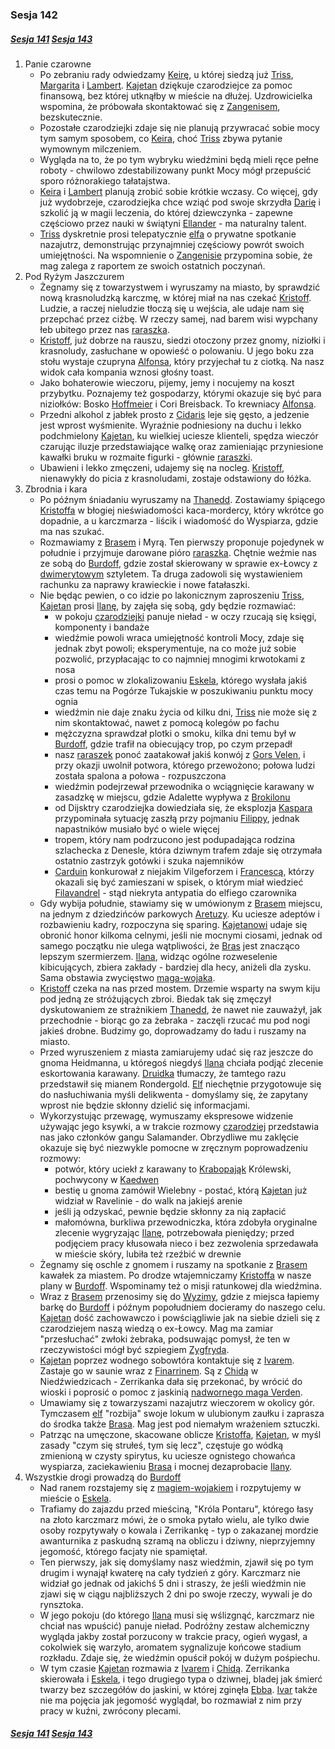 ### Sesja 142

##### [Sesja 141](#sesja-141) [Sesja 143](#sesja-143)

1. Panie czarowne
    - Po zebraniu rady odwiedzamy [Keirę](#p_keira_metz), u której siedzą już [Triss](#p_triss_merigold), [Margarita](#p_margarita) i [Lambert](#p_lambert). [Kajetan](#g_kajetan) dziękuje czarodziejce za pomoc finansową, bez której utknąłby w mieście na dłużej. Uzdrowicielka wspomina, że próbowała skontaktować się z [Zangenisem](#p_zangenis), bezskutecznie.
    - Pozostałe czarodziejki zdaje się nie planują przywracać sobie mocy tym samym sposobem, co [Keira](#p_keira_metz), choć [Triss](#p_triss_merigold) zbywa pytanie wymownym milczeniem.
    - Wygląda na to, że po tym wybryku wiedźmini będą mieli ręce pełne roboty - chwilowo zdestabilizowany punkt Mocy mógł przepuścić sporo różnorakiego tałatajstwa.
    - [Keira](#p_keira_metz) i [Lambert](#p_lambert) planują zrobić sobie krótkie wczasy. Co więcej, gdy już wydobrzeje, czarodziejka chce wziąć pod swoje skrzydła [Darię](#p_daria) i szkolić ją w magii leczenia, do której dziewczynka - zapewne częściowo przez nauki w świątyni [Ellander](#l_ellander) - ma naturalny talent.
    - [Triss](#p_triss_merigold) dyskretnie prosi telepatycznie [elfa](#g_kajetan) o prywatne spotkanie nazajutrz, demonstrując przynajmniej częściowy powrót swoich umiejętności. Na wspomnienie o [Zangenisie](#p_zangenis) przypomina sobie, że mag zalega z raportem ze swoich ostatnich poczynań.
2. Pod Ryżym Jaszczurem
    - Żegnamy się z towarzystwem i wyruszamy na miasto, by sprawdzić nową krasnoludzką karczmę, w której miał na nas czekać [Kristoff](#p_kristoff). Ludzie, a raczej nieludzie tłoczą się u wejścia, ale udaje nam się przepchać przez ciżbę. W rzeczy samej, nad barem wisi wypchany łeb ubitego przez nas [raraszka](#b_raraszek).
    - [Kristoff](#p_kristoff), już dobrze na rauszu, siedzi otoczony przez gnomy, niziołki i krasnoludy, zasłuchane w opowieść o polowaniu. U jego boku zza stołu wystaje czupryna [Alfonsa](#p_alfons), który przyjechał tu z ciotką. Na nasz widok cała kompania wznosi głośny toast.
    - Jako bohaterowie wieczoru, pijemy, jemy i nocujemy na koszt przybytku. Poznajemy też gospodarzy, którymi okazuje się być para niziołków: Bosko [Hoffmeier](#p_wilhelm_hoffmeier) i Cori Breisback. To krewniacy [Alfonsa](#p_alfons).
    - Przedni alkohol z jabłek prosto z [Cidaris](#l_cidaris) leje się gęsto, a jedzenie jest wprost wyśmienite. Wyraźnie podniesiony na duchu i lekko podchmielony [Kajetan](#g_kajetan), ku wielkiej uciesze klienteli, spędza wieczór czarując iluzje przedstawiające walkę oraz zamieniając przyniesione kawałki bruku w rozmaite figurki - głównie [raraszki](#b_raraszek).
    - Ubawieni i lekko zmęczeni, udajemy się na nocleg. [Kristoff](#p_kristoff), nienawykły do picia z krasnoludami, zostaje odstawiony do łóżka.
3. Zbrodnia i kara
    - Po późnym śniadaniu wyruszamy na [Thanedd](#l_wyspa_thanedd). Zostawiamy śpiącego [Kristoffa](#p_kristoff) w błogiej nieświadomości kaca-mordercy, który wkrótce go dopadnie, a u karczmarza - liścik i wiadomość do Wyspiarza, gdzie ma nas szukać.
    - Rozmawiamy z [Brasem](#p_bras) i Myrą. Ten pierwszy proponuje pojedynek w południe i przyjmuje darowane pióro [raraszka](#b_raraszek). Chętnie weźmie nas ze sobą do [Burdoff](#l_burdoff), gdzie został skierowany w sprawie ex-Łowcy z [dwimerytowym](#r_dwimeryt) sztyletem. Ta druga zadowoli się wystawieniem rachunku za naprawy krawieckie i nowe fatałaszki.
    - Nie będąc pewien, o co idzie po lakonicznym zaproszeniu [Triss](#p_triss_merigold), [Kajetan](#g_kajetan) prosi [Ilanę](#g_ilana), by zajęła się sobą, gdy będzie rozmawiać:
        - w pokoju [czarodziejki](#p_triss_merigold) panuje nieład - w oczy rzucają się księgi, komponenty i bandaże
        - wiedźmie powoli wraca umiejętność kontroli Mocy, zdaje się jednak zbyt powoli; eksperymentuje, na co może już sobie pozwolić, przypłacając to co najmniej mnogimi krwotokami z nosa
        - prosi o pomoc w zlokalizowaniu [Eskela](#p_eskel), którego wysłała jakiś czas temu na Pogórze Tukajskie w poszukiwaniu punktu mocy ognia
        - wiedźmin nie daje znaku życia od kilku dni, [Triss](#p_triss_merigold) nie może się z nim skontaktować, nawet z pomocą kolegów po fachu
        - mężczyzna sprawdzał plotki o smoku, kilka dni temu był w [Burdoff](#l_burdoff), gdzie trafił na obiecujący trop, po czym przepadł
        - nasz [raraszek](#b_raraszek) ponoć zaatakował jakiś konwój z [Gors Velen](#l_gors_velen), i przy okazji uwolnił potwora, którego przewożono; połowa ludzi została spalona a połowa - rozpuszczona
        - wiedźmin podejrzewał przewodnika o wciągnięcie karawany w zasadzkę w miejscu, gdzie Adalette wypływa z [Brokilonu](#l_brokilon)
        - od Dijsktry czarodziejka dowiedziała się, że eksplozja [Kaspara](#p_kaspar) przypominała sytuację zaszłą przy pojmaniu [Filippy](#p_filippa_eilhart), jednak napastników musiało być o wiele więcej
        - tropem, który nam podrzucono jest podupadająca rodzina szlachecka z Denesle, która dziwnym trafem zdaje się otrzymała ostatnio zastrzyk gotówki i szuka najemników
        - [Carduin](#p_carduin) konkurował z niejakim Vilgeforzem i [Francescą](#p_francesca), którzy okazali się być zamieszani w spisek, o którym miał wiedzieć [Filavandrel](#p_filavandrel) - stąd niekryta antypatia do elfiego czarownika
    - Gdy wybija południe, stawiamy się w umówionym z [Brasem](#p_bras) miejscu, na jednym z dziedzińców parkowych [Aretuzy](#l_aretuza). Ku uciesze adeptów i rozbawieniu kadry, rozpoczyna się sparing. [Kajetanowi](#g_kajetan) udaje się obronić honor kilkoma celnymi, jeśli nie mocnymi ciosami, jednak od samego początku nie ulega wątpliwości, że [Bras](#p_bras) jest znacząco lepszym szermierzem. [Ilana](#g_ilana), widząc ogólne rozweselenie kibicujących, zbiera zakłady - bardziej dla hecy, aniżeli dla zysku. Sama obstawia zwycięstwo [maga-wojaka](#p_bras).
    - [Kristoff](#p_kristoff) czeka na nas przed mostem. Drzemie wsparty na swym kiju pod jedną ze stróżujących zbroi. Biedak tak się zmęczył dyskutowaniem ze strażnikiem [Thanedd](#l_wyspa_thanedd), że nawet nie zauważył, jak przechodnie - biorąc go za żebraka - zaczęli rzucać mu pod nogi jakieś drobne. Budzimy go, doprowadzamy do ładu i ruszamy na miasto.
    - Przed wyruszeniem z miasta zamiarujemy udać się raz jeszcze do gnoma Heidmanna, u któregoś niegdyś [Ilana](#g_ilana) chciała podjąć zlecenie eskortowania karawany. [Druidka](#g_ilana) tłumaczy, że tamtego razu przedstawił się mianem Rondergold. [Elf](#g_kajetan) niechętnie przygotowuje się do nasłuchiwania myśli delikwenta - domyślamy się, że zapytany wprost nie będzie skłonny dzielić się informacjami.
    - Wykorzystując przewagę, wymuszamy ekspresowe widzenie używając jego ksywki, a w trakcie rozmowy [czarodziej](#g_kajetan) przedstawia nas jako członków gangu Salamander. Obrzydliwe mu zaklęcie okazuje się być niezwykle pomocne w zręcznym poprowadzeniu rozmowy:
        - potwór, który uciekł z karawany to [Krabopająk](#b_krabopajak) Królewski, pochwycony w [Kaedwen](#l_kaedwen)
        - bestię u gnoma zamówił Wielebny - postać, którą [Kajetan](#g_kajetan) już widział w Ravelinie - do walk na jakiejś arenie
        - jeśli ją odzyskać, pewnie będzie skłonny za nią zapłacić
        - małomówna, burkliwa przewodniczka, która zdobyła oryginalne zlecenie wygryzając [Ilanę](#g_ilana), potrzebowała pieniędzy; przed podjęciem pracy kłusowała nieco i bez zezwolenia sprzedawała w mieście skóry, lubiła też rzeźbić w drewnie
    - Żegnamy się oschle z gnomem i ruszamy na spotkanie z [Brasem](#p_bras) kawałek za miastem. Po drodze wtajemniczamy [Kristoffa](#p_kristoff) w nasze plany w [Burdoff](#l_burdoff). Wspominamy też o misji ratunkowej dla wiedźmina.
    - Wraz z [Brasem](#p_bras) przenosimy się do [Wyzimy](#l_wyzima), gdzie z miejsca łapiemy barkę do [Burdoff](#l_burdoff) i późnym popołudniem docieramy do naszego celu. [Kajetan](#g_kajetan) dość zachowawczo i powściągliwie jak na siebie dzieli się z czarodziejem naszą wiedzą o ex-Łowcy. Mag ma zamiar "przesłuchać" zwłoki żebraka, podsuwając pomysł, że ten w rzeczywistości mógł być szpiegiem [Zygfryda](#p_zygfryd).
    - [Kajetan](#g_kajetan) poprzez wodnego sobowtóra kontaktuje się z [Ivarem](#p_ivar). Zastaje go w saunie wraz z [Finarrinem](#p_druid_finarrin). Są z [Chidą](#p_chida) w Niedźwiedzicach - Zerrikanka dała się przekonać, by wrócić do wioski i poprosić o pomoc z jaskinią [nadwornego maga Verden](#p_lars).
    - Umawiamy się z towarzyszami nazajutrz wieczorem w okolicy gór. Tymczasem [elf](#g_kajetan) "rozbija" swoje lokum w ulubionym zaułku i zaprasza do środka także [Brasa](#p_bras). Mag jest pod niemałym wrażeniem sztuczki.
    - Patrząc na umęczone, skacowane oblicze [Kristoffa](#p_kristoff), [Kajetan](#g_kajetan), w myśl zasady "czym się strułeś, tym się lecz", częstuje go wódką zmienioną w czysty spirytus, ku uciesze ognistego chowańca wyspiarza, zaciekawieniu [Brasa](#p_bras) i mocnej dezaprobacie [Ilany](#g_ilana).
4. Wszystkie drogi prowadzą do [Burdoff](#l_burdoff)
    - Nad ranem rozstajemy się z [magiem-wojakiem](#p_bras) i rozpytujemy w mieście o [Eskela](#p_eskel).
    - Trafiamy do zajazdu przed mieściną, "Króla Pontaru", którego łasy na złoto karczmarz mówi, że o smoka pytało wielu, ale tylko dwie osoby rozpytywały o kowala i Zerrikankę - typ o zakazanej mordzie awanturnika z paskudną szramą na obliczu i dziwny, nieprzyjemny jegomość, którego facjaty nie spamiętał.
    - Ten pierwszy, jak się domyślamy nasz wiedźmin, zjawił się po tym drugim i wynajął kwaterę na cały tydzień z góry. Karczmarz nie widział go jednak od jakichś 5 dni i straszy, że jeśli wiedźmin nie zjawi się w ciągu najbliższych 2 dni po swoje rzeczy, wywali je do rynsztoka.
    - W jego pokoju (do którego [Ilana](#g_ilana) musi się wślizgnąć, karczmarz nie chciał nas wpuścić) panuje nieład. Podróżny zestaw alchemiczny wygląda jakby został porzucony w trakcie pracy, ogień wygasł, a cokolwiek się warzyło, aromatem sygnalizuje końcowe stadium rozkładu. Zdaje się, że wiedźmin opuścił pokój w dużym pośpiechu.
    - W tym czasie [Kajetan](#g_kajetan) rozmawia z [Ivarem](#p_ivar) i [Chidą](#p_chida). Zerrikanka skierowała i [Eskela](#p_eskel), i tego drugiego typa o dziwnej, bladej jak śmierć twarzy bez szczegółów do jaskini, w której zginęła [Ebba](#p_ebba). [Ivar](#p_ivar) także nie ma pojęcia jak jegomość wyglądał, bo rozmawiał z nim przy pracy w kuźni, zwrócony plecami.

##### [Sesja 141](#sesja-141) [Sesja 143](#sesja-143)
